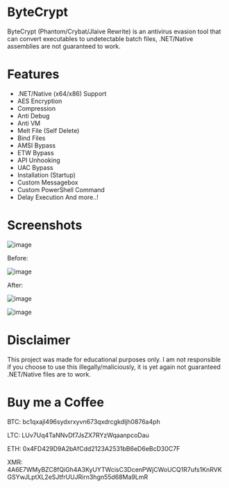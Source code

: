 # ByteCrypt
ByteCrypt (Phantom/Crybat/Jlaive Rewrite) is an antivirus evasion tool that can convert executables to undetectable batch files, .NET/Native assemblies are not guaranteed to work.

# Features
- .NET/Native (x64/x86) Support
- AES Encryption
- Compression
- Anti Debug
- Anti VM
- Melt File (Self Delete)
- Bind Files
- AMSI Bypass
- ETW Bypass
- API Unhooking
- UAC Bypass
- Installation (Startup)
- Custom Messagebox
- Custom PowerShell Command
- Delay Execution
And more..!

# Screenshots

![image](https://github.com/user-attachments/assets/1ef38653-c7df-4064-8f44-e909ac42c9f7)

Before:

![image](https://github.com/user-attachments/assets/d88b7bf5-0eb3-4d9c-938c-f90048efd50a)

After:

![image](https://github.com/user-attachments/assets/e9aab8ea-11b1-4ac3-bb3c-77ea84ea92d4)

![image](https://github.com/user-attachments/assets/702875ef-ace5-45c7-9fac-b93e5bd48b92)

# Disclaimer
This project was made for educational purposes only. I am not responsible if you choose to use this illegally/maliciously, it is yet again not guaranteed .NET/Native files are to work.

# Buy me a Coffee

BTC: bc1qxajl496sydxrxyvn673qxdrcgkdljh0876a4ph

LTC: LUv7Uq4TaNNvDf7JsZX7RYzWqaanpcoDau

ETH: 0x4FD429D9A2bAfCdd2123A2531bB6eD6eBcD30C7F

XMR: 4A6E7WMyBZC8fQiGh4A3KyUYTWcisC3DcenPWjCWoUCQ1R7ufs1KnRVKGSYwJLptXL2eSJtfrUUJRirn3hgn55d68Ma9LmR
